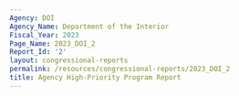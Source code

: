 ```yaml
---
Agency: DOI
Agency_Name: Department of the Interior
Fiscal_Year: 2023
Page_Name: 2023_DOI_2
Report_Id: '2'
layout: congressional-reports
permalink: /resources/congressional-reports/2023_DOI_2
title: Agency High-Priority Program Report
---
```

